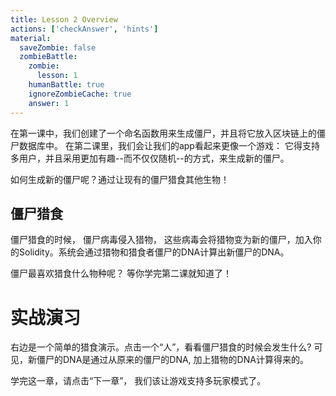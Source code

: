 ```yaml
---
title: Lesson 2 Overview
actions: ['checkAnswer', 'hints']
material:
  saveZombie: false
  zombieBattle:
    zombie:
      lesson: 1
    humanBattle: true
    ignoreZombieCache: true
    answer: 1
---
```


在第一课中，我们创建了一个命名函数用来生成僵尸，并且将它放入区块链上的僵尸数据库中。
在第二课里，我们会让我们的app看起来更像一个游戏： 它得支持多用户，并且采用更加有趣--而不仅仅随机--的方式，来生成新的僵尸。

如何生成新的僵尸呢？通过让现有的僵尸猎食其他生物！

## 僵尸猎食

僵尸猎食的时候， 僵尸病毒侵入猎物， 这些病毒会将猎物变为新的僵尸，加入你的Solidity。系统会通过猎物和猎食者僵尸的DNA计算出新僵尸的DNA。

僵尸最喜欢猎食什么物种呢？
等你学完第二课就知道了！

# 实战演习

右边是一个简单的猎食演示。点击一个“人”，看看僵尸猎食的时候会发生什么?
可见，新僵尸的DNA是通过从原来的僵尸的DNA, 加上猎物的DNA计算得来的。

学完这一章，请点击“下一章”， 我们该让游戏支持多玩家模式了。
